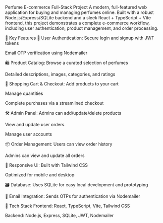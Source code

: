 Perfume E-commerce Full-Stack Project
A modern, full-featured web application for buying and managing perfumes online. Built with a robust Node.js/Express/SQLite backend and a sleek React + TypeScript + Vite frontend, this project demonstrates a complete e-commerce workflow, including user authentication, product management, and order processing.

🔑 Key Features
👤 User Authentication:
Secure login and signup with JWT tokens

Email OTP verification using Nodemailer

🛍️ Product Catalog:
Browse a curated selection of perfumes

Detailed descriptions, images, categories, and ratings

🛒 Shopping Cart & Checkout:
Add products to your cart

Manage quantities

Complete purchases via a streamlined checkout

🛠️ Admin Panel:
Admins can add/update/delete products

View and update user orders

Manage user accounts

📦 Order Management:
Users can view order history

Admins can view and update all orders

📱 Responsive UI:
Built with Tailwind CSS

Optimized for mobile and desktop

🗃️ Database:
Uses SQLite for easy local development and prototyping

📧 Email Integration:
Sends OTPs for authentication via Nodemailer

🧰 Tech Stack
Frontend: React, TypeScript, Vite, Tailwind CSS

Backend: Node.js, Express, SQLite, JWT, Nodemailer
